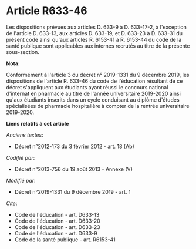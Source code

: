# Article R633-46

Les dispositions prévues aux articles D. 633-9 à D. 633-17-2, à l'exception de l'article D. 633-13, aux articles D. 633-19,
et D. 633-23 à D. 633-31 du présent code ainsi qu'aux articles R. 6153-41 à R. 6153-44 du code de la santé publique sont
applicables aux internes recrutés au titre de la présente sous-section.

**Nota:**

Conformément à l'article 3 du décret n° 2019-1331 du 9 décembre 2019, les dispositions de l'article R. 633-46 du code de
l'éducation résultant de ce décret s'appliquent aux étudiants ayant réussi le concours national d'internat en pharmacie au
titre de l'année universitaire 2019-2020 ainsi qu'aux étudiants inscrits dans un cycle conduisant au diplôme d'études
spécialisées de pharmacie hospitalière à compter de la rentrée universitaire 2019-2020.

**Liens relatifs à cet article**

_Anciens textes_:

  - Décret n°2012-173 du 3 février 2012 - art. 18 (Ab)

_Codifié par_:

  - Décret n°2013-756 du 19 août 2013 -  Annexe (V)

_Modifié par_:

  - Décret n°2019-1331 du 9 décembre 2019 - art. 1

_Cite_:

  - Code de l'éducation - art. D633-13
  - Code de l'éducation - art. D633-20
  - Code de l'éducation - art. D633-23
  - Code de l'éducation - art. D633-9
  - Code de la santé publique - art. R6153-41
